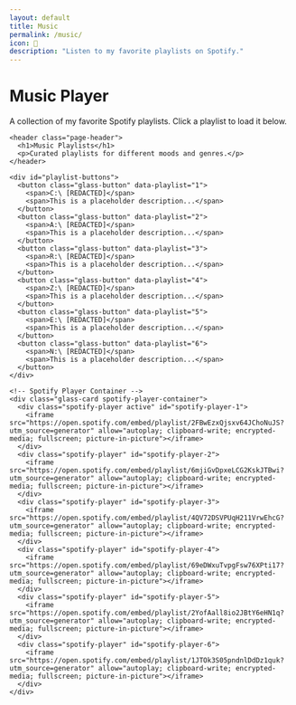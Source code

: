 ```yaml
---
layout: default
title: Music
permalink: /music/
icon: 🎵
description: "Listen to my favorite playlists on Spotify."
---
```

<div class="main-content glass-container">
<div class="page-header">
    <h1>Music Player</h1>
    <p>A collection of my favorite Spotify playlists. Click a playlist to load it below.</p>
</div>

  <!-- Master Music Container -->
  <div class="glass-panel">
  
    <header class="page-header">
      <h1>Music Playlists</h1>
      <p>Curated playlists for different moods and genres.</p>
    </header>

    <div id="playlist-buttons">
      <button class="glass-button" data-playlist="1">
        <span>C:\ [REDACTED]</span>
        <span>This is a placeholder description...</span>
      </button>
      <button class="glass-button" data-playlist="2">
        <span>A:\ [REDACTED]</span>
        <span>This is a placeholder description...</span>
      </button>
      <button class="glass-button" data-playlist="3">
        <span>R:\ [REDACTED]</span>
        <span>This is a placeholder description...</span>
      </button>
      <button class="glass-button" data-playlist="4">
        <span>Z:\ [REDACTED]</span>
        <span>This is a placeholder description...</span>
      </button>
      <button class="glass-button" data-playlist="5">
        <span>E:\ [REDACTED]</span>
        <span>This is a placeholder description...</span>
      </button>
      <button class="glass-button" data-playlist="6">
        <span>N:\ [REDACTED]</span>
        <span>This is a placeholder description...</span>
      </button>
    </div>

    <!-- Spotify Player Container -->
    <div class="glass-card spotify-player-container">
      <div class="spotify-player active" id="spotify-player-1">
        <iframe src="https://open.spotify.com/embed/playlist/2FBwEzxQjsxv64JChoNuJS?utm_source=generator" allow="autoplay; clipboard-write; encrypted-media; fullscreen; picture-in-picture"></iframe>
      </div>
      <div class="spotify-player" id="spotify-player-2">
        <iframe src="https://open.spotify.com/embed/playlist/6mjiGvDpxeLCG2KskJTBwi?utm_source=generator" allow="autoplay; clipboard-write; encrypted-media; fullscreen; picture-in-picture"></iframe>
      </div>
      <div class="spotify-player" id="spotify-player-3">
        <iframe src="https://open.spotify.com/embed/playlist/4QV72DSVPUqH211VrwEhcG?utm_source=generator" allow="autoplay; clipboard-write; encrypted-media; fullscreen; picture-in-picture"></iframe>
      </div>
      <div class="spotify-player" id="spotify-player-4">
        <iframe src="https://open.spotify.com/embed/playlist/69eDWxuTvpgFsw76XPti17?utm_source=generator" allow="autoplay; clipboard-write; encrypted-media; fullscreen; picture-in-picture"></iframe>
      </div>
      <div class="spotify-player" id="spotify-player-5">
        <iframe src="https://open.spotify.com/embed/playlist/2YofAall8io2JBtY6eHN1q?utm_source=generator" allow="autoplay; clipboard-write; encrypted-media; fullscreen; picture-in-picture"></iframe>
      </div>
      <div class="spotify-player" id="spotify-player-6">
        <iframe src="https://open.spotify.com/embed/playlist/1JTOk3S05pndnlDdDz1quk?utm_source=generator" allow="autoplay; clipboard-write; encrypted-media; fullscreen; picture-in-picture"></iframe>
      </div>
    </div>
    
  </div> <!-- End Master Music Container -->
  
</div> 